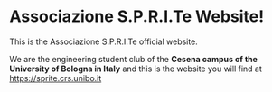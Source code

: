 # Associazione S.P.R.I.Te Website!

This is the Associazione S.P.R.I.Te official website.

We are the engineering student club of the **Cesena campus of the University of Bologna in Italy** and this is the website you will find at https://sprite.crs.unibo.it
